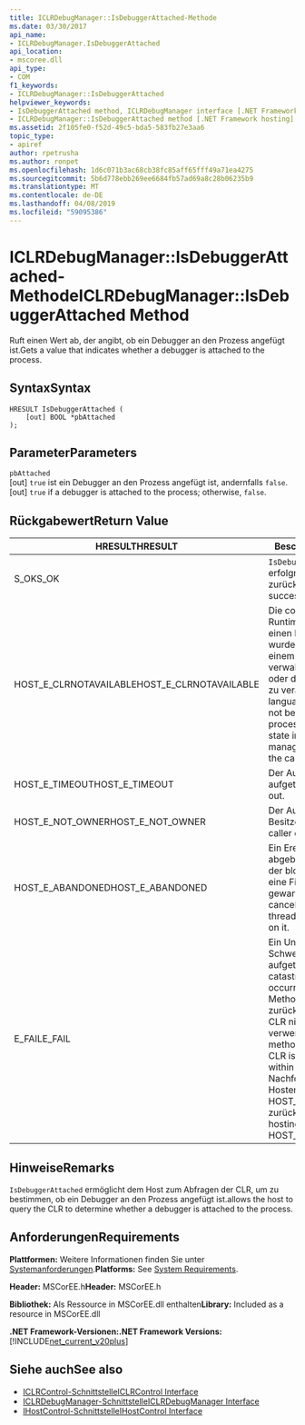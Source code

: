 ```yaml
---
title: ICLRDebugManager::IsDebuggerAttached-Methode
ms.date: 03/30/2017
api_name:
- ICLRDebugManager.IsDebuggerAttached
api_location:
- mscoree.dll
api_type:
- COM
f1_keywords:
- ICLRDebugManager::IsDebuggerAttached
helpviewer_keywords:
- IsDebuggerAttached method, ICLRDebugManager interface [.NET Framework hosting]
- ICLRDebugManager::IsDebuggerAttached method [.NET Framework hosting]
ms.assetid: 2f105fe0-f52d-49c5-bda5-583fb27e3aa6
topic_type:
- apiref
author: rpetrusha
ms.author: ronpet
ms.openlocfilehash: 1d6c071b3ac68cb38fc85aff65fff49a71ea4275
ms.sourcegitcommit: 5b6d778ebb269ee6684fb57ad69a8c28b06235b9
ms.translationtype: MT
ms.contentlocale: de-DE
ms.lasthandoff: 04/08/2019
ms.locfileid: "59095386"
---
```

# <a name="iclrdebugmanagerisdebuggerattached-method"></a><span data-ttu-id="3470f-102">ICLRDebugManager::IsDebuggerAttached-Methode</span><span class="sxs-lookup"><span data-stu-id="3470f-102">ICLRDebugManager::IsDebuggerAttached Method</span></span>
<span data-ttu-id="3470f-103">Ruft einen Wert ab, der angibt, ob ein Debugger an den Prozess angefügt ist.</span><span class="sxs-lookup"><span data-stu-id="3470f-103">Gets a value that indicates whether a debugger is attached to the process.</span></span>  
  
## <a name="syntax"></a><span data-ttu-id="3470f-104">Syntax</span><span class="sxs-lookup"><span data-stu-id="3470f-104">Syntax</span></span>  
  
```  
HRESULT IsDebuggerAttached (  
    [out] BOOL *pbAttached  
);  
```  
  
## <a name="parameters"></a><span data-ttu-id="3470f-105">Parameter</span><span class="sxs-lookup"><span data-stu-id="3470f-105">Parameters</span></span>  
 `pbAttached`  
 <span data-ttu-id="3470f-106">[out] `true` ist ein Debugger an den Prozess angefügt ist, andernfalls `false`.</span><span class="sxs-lookup"><span data-stu-id="3470f-106">[out] `true` if a debugger is attached to the process; otherwise, `false`.</span></span>  
  
## <a name="return-value"></a><span data-ttu-id="3470f-107">Rückgabewert</span><span class="sxs-lookup"><span data-stu-id="3470f-107">Return Value</span></span>  
  
|<span data-ttu-id="3470f-108">HRESULT</span><span class="sxs-lookup"><span data-stu-id="3470f-108">HRESULT</span></span>|<span data-ttu-id="3470f-109">Beschreibung</span><span class="sxs-lookup"><span data-stu-id="3470f-109">Description</span></span>|  
|-------------|-----------------|  
|<span data-ttu-id="3470f-110">S_OK</span><span class="sxs-lookup"><span data-stu-id="3470f-110">S_OK</span></span>|`IsDebuggerAttached` <span data-ttu-id="3470f-111">wurde erfolgreich zurückgegeben.</span><span class="sxs-lookup"><span data-stu-id="3470f-111">returned successfully.</span></span>|  
|<span data-ttu-id="3470f-112">HOST_E_CLRNOTAVAILABLE</span><span class="sxs-lookup"><span data-stu-id="3470f-112">HOST_E_CLRNOTAVAILABLE</span></span>|<span data-ttu-id="3470f-113">Die common Language Runtime (CLR) wurde nicht in einen Prozess geladen wurde, oder die CLR ist in einem Zustand, in dem nicht verwalteten Code ausführen oder den Aufruf erfolgreich zu verarbeiten.</span><span class="sxs-lookup"><span data-stu-id="3470f-113">The common language runtime (CLR) has not been loaded into a process, or the CLR is in a state in which it cannot run managed code or process the call successfully.</span></span>|  
|<span data-ttu-id="3470f-114">HOST_E_TIMEOUT</span><span class="sxs-lookup"><span data-stu-id="3470f-114">HOST_E_TIMEOUT</span></span>|<span data-ttu-id="3470f-115">Der Aufruf ist ein Timeout aufgetreten.</span><span class="sxs-lookup"><span data-stu-id="3470f-115">The call timed out.</span></span>|  
|<span data-ttu-id="3470f-116">HOST_E_NOT_OWNER</span><span class="sxs-lookup"><span data-stu-id="3470f-116">HOST_E_NOT_OWNER</span></span>|<span data-ttu-id="3470f-117">Der Aufrufer ist nicht Besitzer der Sperre.</span><span class="sxs-lookup"><span data-stu-id="3470f-117">The caller does not own the lock.</span></span>|  
|<span data-ttu-id="3470f-118">HOST_E_ABANDONED</span><span class="sxs-lookup"><span data-stu-id="3470f-118">HOST_E_ABANDONED</span></span>|<span data-ttu-id="3470f-119">Ein Ereignis wurde abgebrochen, während sich der blockierte Thread oder eine Fiber darauf gewartet.</span><span class="sxs-lookup"><span data-stu-id="3470f-119">An event was canceled while a blocked thread or fiber was waiting on it.</span></span>|  
|<span data-ttu-id="3470f-120">E_FAIL</span><span class="sxs-lookup"><span data-stu-id="3470f-120">E_FAIL</span></span>|<span data-ttu-id="3470f-121">Ein Unbekannter Schwerwiegender Fehler ist aufgetreten.</span><span class="sxs-lookup"><span data-stu-id="3470f-121">An unknown catastrophic failure occurred.</span></span> <span data-ttu-id="3470f-122">Wenn eine Methode E_FAIL zurückgegeben hat, ist die CLR nicht mehr im Prozess verwendet werden.</span><span class="sxs-lookup"><span data-stu-id="3470f-122">After a method returns E_FAIL, the CLR is no longer usable within the process.</span></span> <span data-ttu-id="3470f-123">Nachfolgende Aufrufe zum Hosten der Methoden HOST_E_CLRNOTAVAILABLE zurück.</span><span class="sxs-lookup"><span data-stu-id="3470f-123">Subsequent calls to hosting methods return HOST_E_CLRNOTAVAILABLE.</span></span>|  
  
## <a name="remarks"></a><span data-ttu-id="3470f-124">Hinweise</span><span class="sxs-lookup"><span data-stu-id="3470f-124">Remarks</span></span>  
 `IsDebuggerAttached` <span data-ttu-id="3470f-125">ermöglicht dem Host zum Abfragen der CLR, um zu bestimmen, ob ein Debugger an den Prozess angefügt ist.</span><span class="sxs-lookup"><span data-stu-id="3470f-125">allows the host to query the CLR to determine whether a debugger is attached to the process.</span></span>  
  
## <a name="requirements"></a><span data-ttu-id="3470f-126">Anforderungen</span><span class="sxs-lookup"><span data-stu-id="3470f-126">Requirements</span></span>  
 <span data-ttu-id="3470f-127">**Plattformen:** Weitere Informationen finden Sie unter [Systemanforderungen](../../../../docs/framework/get-started/system-requirements.md).</span><span class="sxs-lookup"><span data-stu-id="3470f-127">**Platforms:** See [System Requirements](../../../../docs/framework/get-started/system-requirements.md).</span></span>  
  
 <span data-ttu-id="3470f-128">**Header:** MSCorEE.h</span><span class="sxs-lookup"><span data-stu-id="3470f-128">**Header:** MSCorEE.h</span></span>  
  
 <span data-ttu-id="3470f-129">**Bibliothek:** Als Ressource in MSCorEE.dll enthalten</span><span class="sxs-lookup"><span data-stu-id="3470f-129">**Library:** Included as a resource in MSCorEE.dll</span></span>  
  
 **<span data-ttu-id="3470f-130">.NET Framework-Versionen:</span><span class="sxs-lookup"><span data-stu-id="3470f-130">.NET Framework Versions:</span></span>** [!INCLUDE[net_current_v20plus](../../../../includes/net-current-v20plus-md.md)]  
  
## <a name="see-also"></a><span data-ttu-id="3470f-131">Siehe auch</span><span class="sxs-lookup"><span data-stu-id="3470f-131">See also</span></span>

- [<span data-ttu-id="3470f-132">ICLRControl-Schnittstelle</span><span class="sxs-lookup"><span data-stu-id="3470f-132">ICLRControl Interface</span></span>](../../../../docs/framework/unmanaged-api/hosting/iclrcontrol-interface.md)
- [<span data-ttu-id="3470f-133">ICLRDebugManager-Schnittstelle</span><span class="sxs-lookup"><span data-stu-id="3470f-133">ICLRDebugManager Interface</span></span>](../../../../docs/framework/unmanaged-api/hosting/iclrdebugmanager-interface.md)
- [<span data-ttu-id="3470f-134">IHostControl-Schnittstelle</span><span class="sxs-lookup"><span data-stu-id="3470f-134">IHostControl Interface</span></span>](../../../../docs/framework/unmanaged-api/hosting/ihostcontrol-interface.md)

